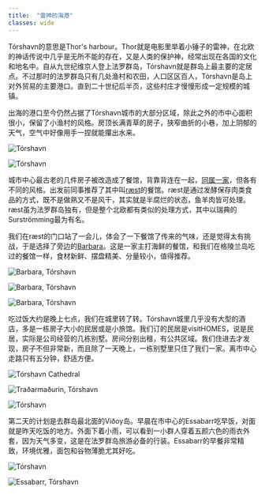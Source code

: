 ```yaml
---
title:  "雷神的海港"
classes: wide
---
```


Tórshavn的意思是Thor's harbour。Thor就是电影里举着小锤子的雷神，在北欧的神话传说中几乎是无所不能的存在，又是人类的保护神，经常出现在各国的文化和地名中。自从九世纪维京人登上法罗群岛，Tórshavn就是群岛上最主要的定居点。不过那时的法罗群岛只有几处渔村和农田，人口区区百人，Tórshavn是岛上对外贸易的主要港口。直到二十世纪后半页，这些村庄才慢慢形成一定规模的城镇。

出海的港口至今仍然占据了Tórshavn城市的大部分区域，除此之外的市中心面积很小，保留了小渔村的风格。房顶长满青草的房子，狭窄曲折的小巷，加上阴郁的天气，空气中好像用手一捏就能攥出水来。

![Tórshavn](https://ik.imagekit.io/wavelet/2019-FaroeIsland/tr:n-blogs_h/IMG_20190703_181101.jpg)

![Tórshavn](https://ik.imagekit.io/wavelet/2019-FaroeIsland/tr:n-blogs_h/IMG_20190703_192214.jpg)

城市中心最古老的几件房子被改造成了餐馆，背靠背连在一起，[同属一家](https://heimaihavn.fo/)，但各有不同的风格。出发前同事推荐了其中叫[ræst](https://raest.fo/raest/)的餐馆。ræst是通过发酵保存肉类食品的方式，既不是做熟又不是风干，其实就是半腐烂的状态，鱼羊肉皆可处理。ræst虽为法罗群岛独有，但是整个北欧都有类似的处理方式，其中以瑞典的Surströmming最为有名。

我们在ræst的门口站了一会儿，体会了一下餐馆了传来的气味，还是觉得太有挑战，于是选择了旁边的[Barbara](https://barbara.fo/barbara/)。这是一家主打海鲜的餐馆，和我们在格陵兰岛吃过的餐馆一样，食材新鲜、摆盘精美、分量较小，值得推荐。

![Barbara, Tórshavn](https://ik.imagekit.io/wavelet/2019-FaroeIsland/tr:n-blogs_h/IMG_20190703_181021.jpg)

![Barbara, Tórshavn](https://ik.imagekit.io/wavelet/2019-FaroeIsland/tr:n-blogs_w/00100lPORTRAIT_00100_BURST20190703183705196_COVER.jpg)

![Barbara, Tórshavn](https://ik.imagekit.io/wavelet/2019-FaroeIsland/tr:n-blogs_w/00100lPORTRAIT_00100_BURST20190703183553214_COVER.jpg)

吃过饭大约是晚上七点，我们在城里转了转。Tórshavn城里几乎没有大型的酒店，多是一栋房子大小的民居或是小旅馆。我们订的民居是visitHOMES，说是民居，实际是公司经营的几栋别墅。房间分别出租，有公共区域。我们住进去才发现，房子不但非常新，而且除了一天晚上，一栋别墅里只住了我们一家。离市中心走路只有五分钟，舒适方便。

![Tórshavn Cathedral](https://ik.imagekit.io/wavelet/2019-FaroeIsland/tr:n-blogs_h/IMG_20190703_193611.jpg)

![Traðarmaðurin, Tórshavn](https://ik.imagekit.io/wavelet/2019-FaroeIsland/tr:n-blogs_h/IMG_20190703_200255.jpg)

![Tórshavn](https://ik.imagekit.io/wavelet/2019-FaroeIsland/tr:n-blogs_w/IMG_20190703_205541.jpg)

第二天的计划是去群岛最北面的Viðoy岛。早晨在市中心的Essabarr吃早饭，对面就是昨天吃饭的地方。外面下着小雨，可以看到一小群人穿着五颜六色的雨衣外套，因为天气多变，这是在法罗群岛旅游必备的行装。Essabarr的早餐非常精致，环境优雅，面包和谷物薄脆尤其好吃。

![Tórshavn](https://ik.imagekit.io/wavelet/2019-FaroeIsland/tr:n-blogs_w/IMG_20190704_102845.jpg)

![Essabarr, Tórshavn](https://ik.imagekit.io/wavelet/2019-FaroeIsland/tr:n-blogs_w/IMG_20190704_101729.jpg)